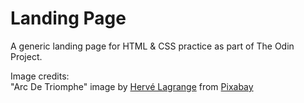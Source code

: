 # Landing Page
A generic landing page for HTML & CSS practice as part of The Odin Project.

Image credits: <br />
"Arc De Triomphe" image by <a href="https://pixabay.com/users/lagrangehervé-22927133/?utm_source=link-attribution&amp;utm_medium=referral&amp;utm_campaign=image&amp;utm_content=7213188">Hervé Lagrange</a> from <a href="https://pixabay.com/?utm_source=link-attribution&amp;utm_medium=referral&amp;utm_campaign=image&amp;utm_content=7213188">Pixabay</a>